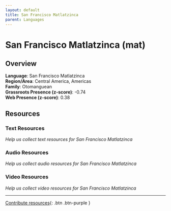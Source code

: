```yaml
---
layout: default
title: San Francisco Matlatzinca
parent: Languages
---
```


# San Francisco Matlatzinca (mat)

## Overview

**Language**: San Francisco Matlatzinca  
**Region/Area**: Central America, Americas  
**Family**: Otomanguean  
**Grassroots Presence (z-score)**: -0.74  
**Web Presence (z-score)**: 0.38  

## Resources

### Text Resources
*Help us collect text resources for San Francisco Matlatzinca*

### Audio Resources
*Help us collect audio resources for San Francisco Matlatzinca*

### Video Resources
*Help us collect video resources for San Francisco Matlatzinca*

---

[Contribute resources](https://forms.office.com/e/1SfLJx3u1r){: .btn .btn-purple }

